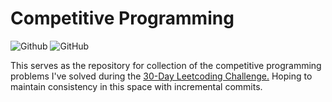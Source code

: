 # Competitive Programming
![Github](https://img.shields.io/badge/languages-python-green.svg?longCache=true&style=for-the-badge)
![GitHub](https://img.shields.io/github/license/mashape/apistatus.svg?style=for-the-badge)

This serves as the repository for collection of the competitive programming problems I've solved during the [30-Day Leetcoding Challenge.](https://leetcode.com/explore/featured/card/30-day-leetcoding-challenge/) Hoping to maintain consistency in this space with incremental commits.


